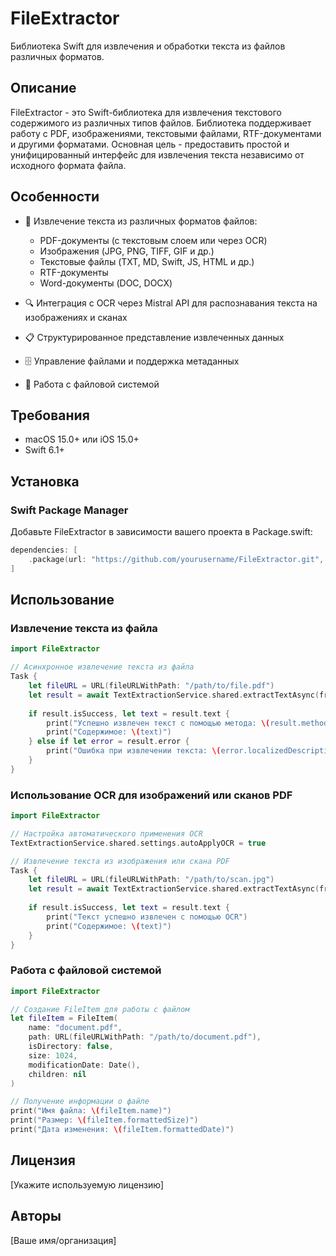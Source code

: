 # FileExtractor

Библиотека Swift для извлечения и обработки текста из файлов различных форматов. 

## Описание

FileExtractor - это Swift-библиотека для извлечения текстового содержимого из различных типов файлов. Библиотека поддерживает работу с PDF, изображениями, текстовыми файлами, RTF-документами и другими форматами. Основная цель - предоставить простой и унифицированный интерфейс для извлечения текста независимо от исходного формата файла.

## Особенности

- 📄 Извлечение текста из различных форматов файлов:
  - PDF-документы (с текстовым слоем или через OCR)
  - Изображения (JPG, PNG, TIFF, GIF и др.)
  - Текстовые файлы (TXT, MD, Swift, JS, HTML и др.)
  - RTF-документы
  - Word-документы (DOC, DOCX)
  
- 🔍 Интеграция с OCR через Mistral API для распознавания текста на изображениях и сканах
- 📋 Структурированное представление извлеченных данных
- 🗄️ Управление файлами и поддержка метаданных
- 📂 Работа с файловой системой

## Требования

- macOS 15.0+ или iOS 15.0+
- Swift 6.1+

## Установка

### Swift Package Manager

Добавьте FileExtractor в зависимости вашего проекта в Package.swift:

```swift
dependencies: [
    .package(url: "https://github.com/yourusername/FileExtractor.git", from: "1.0.0")
]
```

## Использование

### Извлечение текста из файла

```swift
import FileExtractor

// Асинхронное извлечение текста из файла
Task {
    let fileURL = URL(fileURLWithPath: "/path/to/file.pdf")
    let result = await TextExtractionService.shared.extractTextAsync(from: fileURL)
    
    if result.isSuccess, let text = result.text {
        print("Успешно извлечен текст с помощью метода: \(result.method)")
        print("Содержимое: \(text)")
    } else if let error = result.error {
        print("Ошибка при извлечении текста: \(error.localizedDescription)")
    }
}
```

### Использование OCR для изображений или сканов PDF

```swift
import FileExtractor

// Настройка автоматического применения OCR
TextExtractionService.shared.settings.autoApplyOCR = true

// Извлечение текста из изображения или скана PDF
Task {
    let fileURL = URL(fileURLWithPath: "/path/to/scan.jpg")
    let result = await TextExtractionService.shared.extractTextAsync(from: fileURL)
    
    if result.isSuccess, let text = result.text {
        print("Текст успешно извлечен с помощью OCR")
        print("Содержимое: \(text)")
    }
}
```

### Работа с файловой системой

```swift
import FileExtractor

// Создание FileItem для работы с файлом
let fileItem = FileItem(
    name: "document.pdf",
    path: URL(fileURLWithPath: "/path/to/document.pdf"),
    isDirectory: false,
    size: 1024,
    modificationDate: Date(),
    children: nil
)

// Получение информации о файле
print("Имя файла: \(fileItem.name)")
print("Размер: \(fileItem.formattedSize)")
print("Дата изменения: \(fileItem.formattedDate)")
```

## Лицензия

[Укажите используемую лицензию]

## Авторы

[Ваше имя/организация]
